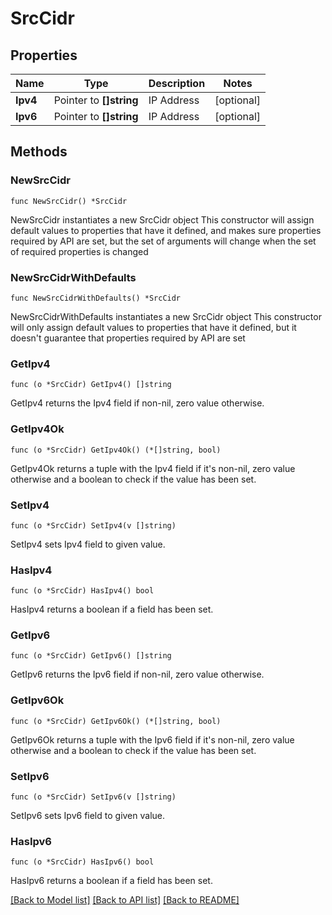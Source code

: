 # SrcCidr

## Properties

Name | Type | Description | Notes
------------ | ------------- | ------------- | -------------
**Ipv4** | Pointer to **[]string** | IP Address | [optional] 
**Ipv6** | Pointer to **[]string** | IP Address | [optional] 

## Methods

### NewSrcCidr

`func NewSrcCidr() *SrcCidr`

NewSrcCidr instantiates a new SrcCidr object
This constructor will assign default values to properties that have it defined,
and makes sure properties required by API are set, but the set of arguments
will change when the set of required properties is changed

### NewSrcCidrWithDefaults

`func NewSrcCidrWithDefaults() *SrcCidr`

NewSrcCidrWithDefaults instantiates a new SrcCidr object
This constructor will only assign default values to properties that have it defined,
but it doesn't guarantee that properties required by API are set

### GetIpv4

`func (o *SrcCidr) GetIpv4() []string`

GetIpv4 returns the Ipv4 field if non-nil, zero value otherwise.

### GetIpv4Ok

`func (o *SrcCidr) GetIpv4Ok() (*[]string, bool)`

GetIpv4Ok returns a tuple with the Ipv4 field if it's non-nil, zero value otherwise
and a boolean to check if the value has been set.

### SetIpv4

`func (o *SrcCidr) SetIpv4(v []string)`

SetIpv4 sets Ipv4 field to given value.

### HasIpv4

`func (o *SrcCidr) HasIpv4() bool`

HasIpv4 returns a boolean if a field has been set.

### GetIpv6

`func (o *SrcCidr) GetIpv6() []string`

GetIpv6 returns the Ipv6 field if non-nil, zero value otherwise.

### GetIpv6Ok

`func (o *SrcCidr) GetIpv6Ok() (*[]string, bool)`

GetIpv6Ok returns a tuple with the Ipv6 field if it's non-nil, zero value otherwise
and a boolean to check if the value has been set.

### SetIpv6

`func (o *SrcCidr) SetIpv6(v []string)`

SetIpv6 sets Ipv6 field to given value.

### HasIpv6

`func (o *SrcCidr) HasIpv6() bool`

HasIpv6 returns a boolean if a field has been set.


[[Back to Model list]](../README.md#documentation-for-models) [[Back to API list]](../README.md#documentation-for-api-endpoints) [[Back to README]](../README.md)


